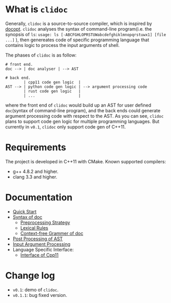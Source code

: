 # What is `clidoc`

Generally, `clidoc` is a source-to-source compiler, which is inspired by [docopt][].
`clidoc` analyses the syntax of command-line program(i.e. the synopsis of `ls`: `usage: ls [-ABCFGHLOPRSTUWabcdefghiklmnopqrstuwx1] [file ...]` ), then genereates code of specific programming language that contains logic to process the input arguments of shell.

The phases of `clidoc` is as follow:

```                                                         
# front end.
doc --> | doc analyser | --> AST
                                
# back end.
        | cpp11 code gen logic  |
AST --> | python code gen logic | --> argument processing code
        | rust code gen logic   |
        | ...                   |
```

where the front end of `clidoc` would build up an AST for user defined `doc`(syntax of command-line program), and the back ends could generate argument processing code with respect to the AST. As you can see, `clidoc` plans to support code gen logic for multiple programming languages. But currently in `v0.1`, `clidoc` only support code gen of C++11.


# Requirements

The project is developed in C++11 with CMake. Known supported compilers:

* g++ 4.8.2 and higher.
* clang 3.3 and higher.

# Documentation

* [Quick Start](https://github.com/haoxun/clidoc/wiki/Quick-Start)
* [Syntax of doc](https://github.com/haoxun/clidoc/wiki/Syntax-of-%60doc%60)
	* [Preprocessing Strategy](https://github.com/haoxun/clidoc/wiki/Preprocessing-Strategy)
	* [Lexical Rules](https://github.com/haoxun/clidoc/wiki/Lexical-Rules)
	* [Context-free Grammer of doc](https://github.com/haoxun/clidoc/wiki/Context-free-Grammer-of-%60doc%60)
* [Post Processing of AST](https://github.com/haoxun/clidoc/wiki/Post-Processing-of-AST)
* [Input Argument Processing](https://github.com/haoxun/clidoc/wiki/Input-Argument-Processing)
* Language Specific Interface:
	* [Interface of Cpp11](https://github.com/haoxun/clidoc/wiki/Interface-of-Cpp11)

# Change log

* `v0.1`: demo of `clidoc`.
* `v0.1.1`: bug fixed version.


[docopt]: https://github.com/docopt/docopt "docopt creates beautiful command-line interfaces."
[POSIX.1-2008]: http://pubs.opengroup.org/onlinepubs/9699919799/basedefs/V1_chap12.html "IEEE Std 1003.1, 2013 Edition: 12. Utility Conventions"
[AST]: http://en.wikipedia.org/wiki/Abstract_syntax_tree "Abstract syntax tree - Wikipedia, the free encyclopedia"

